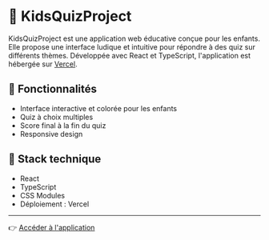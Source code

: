 # 🎯 KidsQuizProject

KidsQuizProject est une application web éducative conçue pour les enfants. Elle propose une interface ludique et intuitive pour répondre à des quiz sur différents thèmes. Développée avec React et TypeScript, l'application est hébergée sur [Vercel](https://kidsquizproject.vercel.app).

## 🚀 Fonctionnalités
- Interface interactive et colorée pour les enfants
- Quiz à choix multiples
- Score final à la fin du quiz
- Responsive design

## 🔧 Stack technique
- React
- TypeScript
- CSS Modules
- Déploiement : Vercel

---
👉 [Accéder à l'application](https://kidsquizproject.vercel.app)
